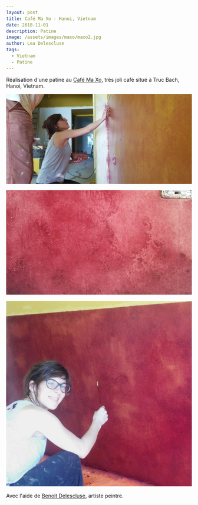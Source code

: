 ```yaml
---
layout: post
title: Café Ma Xo - Hanoi, Vietnam
date: 2018-11-01
description: Patine
image: /assets/images/maxo/maxo2.jpg
author: Lea Delescluse
tags:
  - Vietnam
  - Patine
---
```

Réalisation d'une patine au <a href="https://www.instagram.com/ma.xo.cafe/?hl=fr">Café Ma Xo</a>, très joli café situé à Truc Bach, Hanoi, Vietnam.

![Placeholder](/assets/images/maxo/maxo5.jpg)

![Placeholder](/assets/images/maxo/maxo1.jpg)

![Placeholder](/assets/images/maxo/maxo3.jpg)

Avec l'aide de <a href="https://www.delescluse.com" target="_blank">Benoit Delescluse</a>, artiste peintre.

